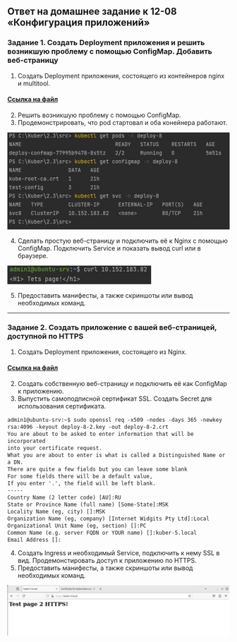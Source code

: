 ## Ответ на домашнее задание к 12-08 «Конфигурация приложений»

### Задание 1. Создать Deployment приложения и решить возникшую проблему с помощью ConfigMap. Добавить веб-страницу
1. Создать Deployment приложения, состоящего из контейнеров nginx и multitool.
#### [Ссылка на файл](src/1deploy.yaml)
2. Решить возникшую проблему с помощью ConfigMap.
3. Продемонстрировать, что pod стартовал и оба конейнера работают.

![Screen](img/1.1.jpg)

4. Сделать простую веб-страницу и подключить её к Nginx с помощью ConfigMap. Подключить Service и показать вывод curl или в браузере.

![Screen](img/1.2.jpg)

5. Предоставить манифесты, а также скриншоты или вывод необходимых команд.

---

### Задание 2. Создать приложение с вашей веб-страницей, доступной по HTTPS
1. Создать Deployment приложения, состоящего из Nginx.
#### [Ссылка на файл](src/2deploy.yaml)
2. Создать собственную веб-страницу и подключить её как ConfigMap к приложению.
3. Выпустить самоподписной сертификат SSL. Создать Secret для использования сертификата.  
```commandline
admin1@ubuntu-srv:~$ sudo openssl req -x509 -nodes -days 365 -newkey rsa:4096 -keyout deploy-8-2.key -out deploy-8-2.crt
You are about to be asked to enter information that will be incorporated
into your certificate request.
What you are about to enter is what is called a Distinguished Name or a DN.
There are quite a few fields but you can leave some blank
For some fields there will be a default value,
If you enter '.', the field will be left blank.
-----
Country Name (2 letter code) [AU]:RU
State or Province Name (full name) [Some-State]:MSK
Locality Name (eg, city) []:MSK
Organization Name (eg, company) [Internet Widgits Pty Ltd]:Local
Organizational Unit Name (eg, section) []:PC
Common Name (e.g. server FQDN or YOUR name) []:kuber-5.local
Email Address []:

```
4. Создать Ingress и необходимый Service, подключить к нему SSL в вид. Продемонстировать доступ к приложению по HTTPS.
5. Предоставить манифесты, а также скриншоты или вывод необходимых команд.

![Screen](img/2,1.jpg)